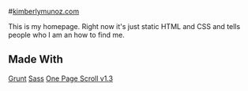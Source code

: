 #[kimberlymunoz.com](http://www.kimberlymunoz.com)

This is my homepage. Right now it's just static HTML and CSS and tells people who I am an how to find me.

## Made With
[Grunt](http://24ways.org/2013/grunt-is-not-weird-and-hard/)
[Sass](http://sass-lang.com/)
[One Page Scroll v1.3](https://github.com/peachananr/onepage-scroll)
